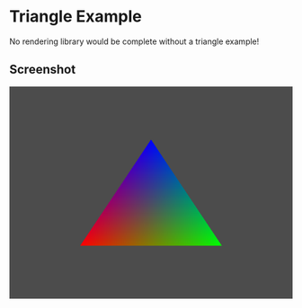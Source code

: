 # Triangle Example

No rendering library would be complete without a triangle example!

## Screenshot

![Triangle Example](screenshot.png)
